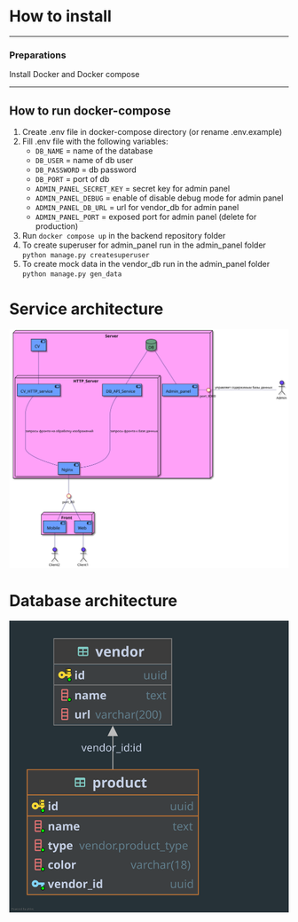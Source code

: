 # How to install

---

### Preparations

Install Docker and Docker compose

---

## How to run docker-compose

1. Create .env file in docker-compose directory (or rename .env.example)
2. Fill .env file with the following variables:
   - `DB_NAME` = name of the database
   - `DB_USER` = name of db user
   - `DB_PASSWORD` = db password
   - `DB_PORT` = port of db
   - `ADMIN_PANEL_SECRET_KEY` = secret key for admin panel
   - `ADMIN_PANEL_DEBUG` = enable of disable debug mode for admin panel
   - `ADMIN_PANEL_DB_URL` = url for vendor_db for admin panel
   - `ADMIN_PANEL_PORT` = exposed port for admin panel (delete for production)
3. Run `docker compose up` in the backend repository folder
4. To create superuser for admin_panel run in the admin_panel folder
   `python manage.py createsuperuser`
5. To create mock data in the vendor_db run in the admin_panel
   folder `python manage.py gen_data`

# Service architecture

![Architecture](../diagrams/architecture.svg)

# Database architecture

![DB_architecture](./docs/product.svg)
